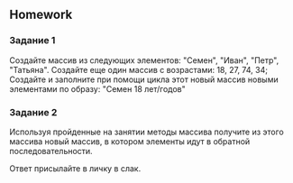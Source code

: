 ##  Homework

### Задание 1
Создайте массив из следующих элементов: "Семен", "Иван", "Петр", "Татьяна".
Создайте еще один массив с возрастами: 18, 27, 74, 34;
Создайте и заполните при помощи цикла этот новый массив новыми элементами по образу: "Семен 18 лет/годов"

### Задание 2 
Используя пройденные на занятии методы массива получите из этого массива новый массив, в котором элементы идут в обратной последовательности.

Ответ присылайте в личку в слак. 



